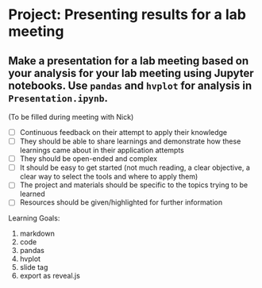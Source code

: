 # Project: Presenting results for a lab meeting

Make a presentation for a lab meeting based on your analysis for your lab meeting using Jupyter notebooks. 
Use `pandas` and `hvplot` for analysis in `Presentation.ipynb`.
---

(To be filled during meeting with Nick)

- [ ] Continuous feedback on their attempt to apply their knowledge
- [ ] They should be able to share learnings and demonstrate how these learnings came about in their application attempts
- [ ] They should be open-ended and complex
- [ ] It should be easy to get started (not much reading, a clear objective, a clear way to select the tools and where to apply them)
- [ ] The project and materials should be specific to the topics trying to be learned
- [ ] Resources should be given/highlighted for further information

Learning Goals:
1. markdown
2. code
3. pandas
4. hvplot
5. slide tag
6. export as reveal.js
